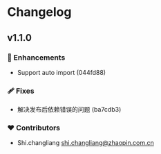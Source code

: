 # Changelog


## v1.1.0


### 🚀 Enhancements

  - Support auto import (044fd88)

### 🩹 Fixes

  - 解决发布后依赖错误的问题 (ba7cdb3)

### ❤️  Contributors

- Shi.changliang <shi.changliang@zhaopin.com.cn>


